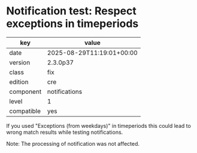 [//]: # (werk v2)
# Notification test: Respect exceptions in timeperiods

key        | value
---------- | ---
date       | 2025-08-29T11:19:01+00:00
version    | 2.3.0p37
class      | fix
edition    | cre
component  | notifications
level      | 1
compatible | yes

If you used "Exceptions (from weekdays)" in timeperiods this could lead to
wrong match results while testing notifications.

Note:
The processing of notification was not affected.

